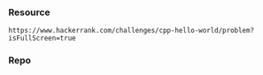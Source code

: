 ### Resource
    https://www.hackerrank.com/challenges/cpp-hello-world/problem?isFullScreen=true
### Repo
    